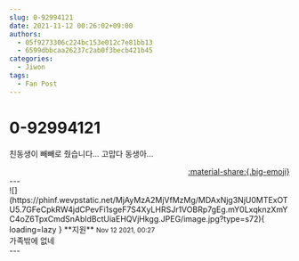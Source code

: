 ```yaml
---
slug: 0-92994121
date: 2021-11-12 00:26:02+09:00
authors:
  - 05f9273306c224bc153e012c7e81bb13
  - 6599dbbcaa26237c2ab0f3becb421b45
categories:
  - Jiwon
tags:
  - Fan Post
---
```


# 0-92994121

<div class="post-container" markdown="1">
<div class="content-container md-sidebar__scrollwrap" markdown="1">

친동생이 빼빼로 줬습니다... 고맙다 동생아...

</div>
</div>

<div style="text-align: right;" markdown="1">
<a href="https://weverse.io/fromis9/fanpost/0-92994121" style="text-align: right;">:material-share:{.big-emoji}</a>
</div>
---

<div class="comments-container md-sidebar__scrollwrap" markdown="1">
<div class="comment" markdown="1">
<div class='id-container' markdown="1">
![](https://phinf.wevpstatic.net/MjAyMzA2MjVfMzMg/MDAxNjg3NjU0MTExOTU5.7GFeCpkRW4jdCPevFi1sgeF7S4XyLHRSJr1VOBRp7gEg.mY0LxqknzXmYC4oZ6TpxCmdSnAbldBctUiaEHQVjHkgg.JPEG/image.jpg?type=s72){ loading=lazy }
**<span class="artist">지원</span>** <small>Nov 12 2021, 00:27</small><br>
</div>
<div class='comment-body' markdown="1">
가족밖에 없네
</div>
</div>
</div>
---
